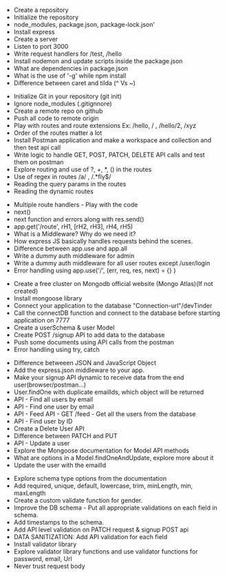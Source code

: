 <!-- Episode 03 -->
- Create a repository
- Initialize the repository
- node_modules, package.json, package-lock.json'
- Install express
- Create a server
- Listen to port 3000
- Write request handlers for /test, /hello
- Install nodemon and update scripts inside the package.json
- What are dependencies in package.json
- What is the use of '-g' while npm install
- Difference between caret and tilda (^ Vs ~)

<!-- Episode 04 -->
- Initialize Git in your repository (git init)
- Ignore node_modules (.gitignnore)
- Create a remote repo on github
- Push all code to remote origin
- Play with routes and route extensions Ex: /hello, / , /hello/2, /xyz
- Order of the routes matter a lot
- Install Postman application and make a workspace and collection and then test api call
- Write logic to handle GET, POST, PATCH, DELETE API calls and test them on postman
- Explore routing and use of ?, +, *, () in the routes
- Use of regex in routes /a/ , /.*fly$/
- Reading the query params in the routes
- Reading the dynamic routes

<!-- Episode 05 -->
- Multiple route handlers - Play with the code
- next()
- next function and errors along with res.send()
- app.get('/route', rH1, [rH2, rH3], rH4, rH5)
- What is a Middleware? Why do we need it?
- How express JS basically handles requests behind the scenes.
- Difference between app.use and app.all
- Write a dummy auth middleware for admin
- Write a dummy auth middleware for all user routes except /user/login
- Error handling using app.use('/', (err, req, res, next) = {} )

<!-- Episode 06 -->
- Create a free cluster on Mongodb official website (Mongo Atlas)(If not created)
- Install mongoose library
- Connect your application to the database "Connection-url"/devTinder
- Call the connectDB function and connect to the database before starting application on 7777
- Create a userSchema & user Model
- Create POST /signup API to add data to the database
- Push some documents using API calls from the postman
- Error handling using try, catch

<!-- Episode 07 -->
- Difference betweeen JSON and JavaScript Object
- Add the express.json middleware to your app.
- Make your signup API dynamic to receive data from the end user(browser/postman...)
- User.findOne with duplicate emailIds, which object will be returned
- API - Find all users by email
- API - Find one user by email
- API - Feed API - GET /feed - Get all the users from the database
- API - Find user by ID
- Create a Delete User API
- Difference between PATCH and PUT
- API - Update a user
- Explore the Mongoose documentation for Model API methods
- What are options in a Model.findOneAndUpdate, explore more about it
- Update the user with the emailId

<!-- Episode 08 -->
- Explore schema type options from the documentation
- Add required, unique, default, lowercase, trim, minLength, min, maxLength
- Create a custom validate function for gender.
- Improve the DB schema - Put all appropriate validations on each field in schema.
- Add timestamps to the schema.
- Add API level validation on PATCH request & signup POST api
- DATA SANITIZATION: Add API validation for each field
- Install validator library
- Explore validator library functions and use validator functions for password, email, Url
- Never trust request body